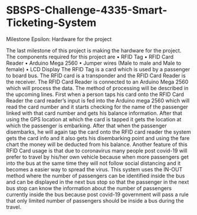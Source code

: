 # SBSPS-Challenge-4335-Smart-Ticketing-System
Milestone Epsilon: Hardware for the project

 The last milestone of this project is making the hardware for the project. The components required for this project are
•	RFID Tag
•	RFID Card Reader
•	Arduino Mega 2560
•	Jumper wires (Male to male and Male to female)
•	LCD Display
The RFID Tag is a card which is used by a passenger to board bus. The RFID card is a transponder and the RFID Card Reader is the receiver. The RFID Card Reader is connected to an Arduino Mega 2560 which will process the data. The method of processing will be described in the upcoming lines. First when a person taps his card onto the RFID Card Reader the card reader’s input is fed into the Arduino mega 2560 which will read the card number and it starts checking for the name of the passenger linked with that card number and gets his balance information. After that using the GPS location at which the card is tapped it gets the location at which the passenger is embarking. After that when the passenger disembarks, he will again tap the card onto the RFID card reader the system gets the card info and it also gets his disembarking point and using the fare chart the money will be deducted from his balance. Another feature of this RFID Card usage is that due to coronavirus many people post covid-19 will prefer to travel by his/her own vehicle because when more passengers get into the bus at the same time they will not follow social distancing and it becomes a easier way to spread the virus. This system uses the IN-OUT method where the number of passengers can be identified inside the bus and can be displayed in the next bus stop so that the passenger in the next bus stop can know the information about the number of passengers currently inside the bus because post covid-19 government will pass a rule that only limited number of passengers should be inside a bus during the travel.
